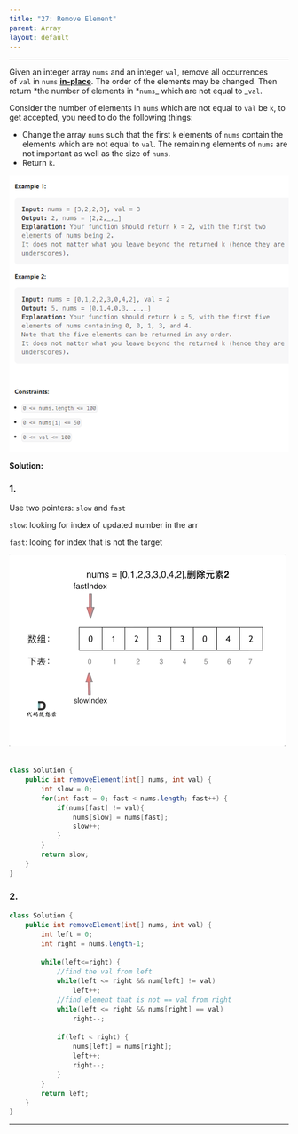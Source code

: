 ```yaml
---
title: "27: Remove Element"
parent: Array
layout: default
---
```


---

Given an integer array `nums` and an integer `val`, remove all occurrences of `val` in `nums` [**in-place**](https://en.wikipedia.org/wiki/In-place_algorithm). The order of the elements may be changed. Then return *the number of elements in *`nums`_ which are not equal to _`val`.

Consider the number of elements in `nums` which are not equal to `val` be `k`, to get accepted, you need to do the following things:

- Change the array `nums` such that the first `k` elements of `nums` contain the elements which are not equal to `val`. The remaining elements of `nums` are not important as well as the size of `nums`.
- Return `k`.

![Example](../../assets/27.png)

**Solution:**

### 1.

Use two pointers: `slow` and `fast`

`slow`: looking for index of updated number in the arr

`fast`: looing for index that is not the target

![Example](../../assets/27gif.gif)

```java

class Solution {
    public int removeElement(int[] nums, int val) {
        int slow = 0;
        for(int fast = 0; fast < nums.length; fast++) {
            if(nums[fast] != val){
                nums[slow] = nums[fast];
                slow++;
            }
        }
        return slow;
    }
}

```

### 2.

```java
class Solution {
    public int removeElement(int[] nums, int val) {
        int left = 0;
        int right = nums.length-1;

        while(left<=right) {
            //find the val from left
            while(left <= right && num[left] != val)
                left++;
            //find element that is not == val from right
            while(left <= right && nums[right] == val)
                right--;

            if(left < right) {
                nums[left] = nums[right];
                left++;
                right--;
            }
        }
        return left;
    }
}
```

---

